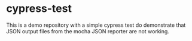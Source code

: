 # cypress-test

This is a demo repository with a simple cypress test do demonstrate that JSON output files from the mocha JSON reporter are not working.
